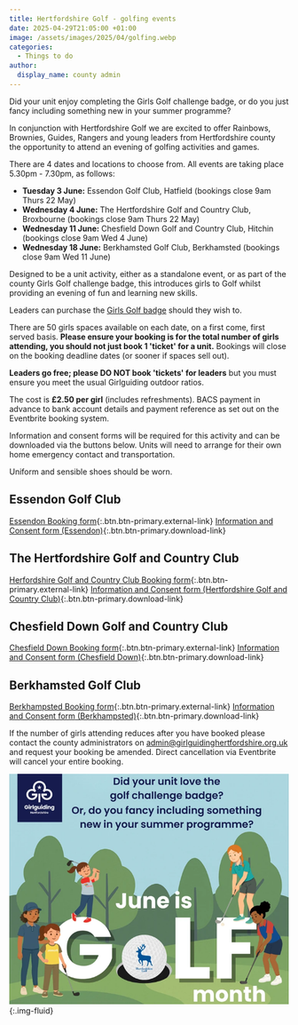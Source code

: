 ```yaml
---
title: Hertfordshire Golf - golfing events
date: 2025-04-29T21:05:00 +01:00
image: /assets/images/2025/04/golfing.webp
categories:
  - Things to do
author:
  display_name: county admin
---
```

Did your unit enjoy completing the Girls Golf challenge badge, or do you just fancy including something new in your summer programme?

In conjunction with Hertfordshire Golf we are excited to offer Rainbows, Brownies, Guides, Rangers and young leaders from Hertfordshire county the opportunity to attend an evening of golfing activities and games.

There are 4 dates and locations to choose from. All events are taking place 5.30pm - 7.30pm, as follows:

- **Tuesday 3 June:** Essendon Golf Club, Hatfield (bookings close 9am Thurs 22 May)
- **Wednesday 4 June:** The Hertfordshire Golf and Country Club, Broxbourne (bookings close 9am Thurs 22 May)
- **Wednesday 11 June:** Chesfield Down Golf and Country Club, Hitchin (bookings close 9am Wed 4 June)
- **Wednesday 18 June:** Berkhamsted Golf Club, Berkhamsted (bookings close 9am Wed 11 June)

Designed to be a unit activity, either as a standalone event, or as part of the county Girls Golf challenge badge, this introduces girls to Golf whilst providing an evening of fun and learning new skills.

Leaders can purchase the [Girls Golf badge](/get-involved/challenge-badges/#girls-golf-challenge-badge) should they wish to.

There are 50 girls spaces available on each date, on a first come, first served basis. **Please ensure your booking is for the total number of girls attending, you should not just book 1 'ticket' for a unit.** Bookings will close on the booking deadline dates (or sooner if spaces sell out).

**Leaders go free; please DO NOT book 'tickets' for leaders** but you must ensure you meet the usual Girlguiding outdoor ratios.

The cost is **£2.50 per girl** (includes refreshments). BACS payment in advance to bank account details and payment reference as set out on the Eventbrite booking system.

Information and consent forms will be required for this activity and can be downloaded via the buttons below. Units will need to arrange for their own home emergency contact and transportation.

Uniform and sensible shoes should be worn.

## Essendon Golf Club

[<span class="visually-hidden">Essendon </span>Booking form](https://www.eventbrite.co.uk/e/hertfordshire-golf-and-girlguiding-hertfordshire-golfing-event-tickets-1336576860369?aff=oddtdtcreator){:.btn.btn-primary.external-link} [Information and Consent form<span class="visually-hidden"> (Essendon)</span>](/assets/docs/2025/essendon-golf-info-and-consent-form.docx){:.btn.btn-primary.download-link}

## The Hertfordshire Golf and Country Club

[<span class="visually-hidden">Herfordshire Golf and Country Club </span>Booking form](https://www.eventbrite.co.uk/e/hertfordshire-golf-and-girlguiding-hertfordshire-golfing-event-tickets-1336624392539?aff=oddtdtcreator){:.btn.btn-primary.external-link} [Information and Consent form <span class="visually-hidden"> (Hertfordshire Golf and Country Club)</span>](/assets/docs/2025/hertfordshire-golf-info-and-consent-form.docx){:.btn.btn-primary.download-link}

## Chesfield Down Golf and Country Club

[<span class="visually-hidden">Chesfield Down </span>Booking form](https://www.eventbrite.co.uk/e/hertfordshire-golf-and-girlguiding-hertfordshire-golfing-event-tickets-1336627160819?aff=oddtdtcreator){:.btn.btn-primary.external-link} [Information and Consent form<span class="visually-hidden"> (Chesfield Down)</span>](/assets/docs/2025/chesfield-down-info-and-consent-form.docx){:.btn.btn-primary.download-link}

## Berkhamsted Golf Club

[<span class="visually-hidden">Berkhampsted </span>Booking form](https://www.eventbrite.co.uk/e/hertfordshire-golf-and-girlguiding-hertfordshire-golfing-event-tickets-1336632185849?aff=oddtdtcreator){:.btn.btn-primary.external-link} [Information and Consent form<span class="visually-hidden"> (Berkhampsted)</span>](/assets/docs/2025/berkhamsted-info-and-consent-form.docx){:.btn.btn-primary.download-link}

If the number of girls attending reduces after you have booked please contact the county administrators on <admin@girlguidinghertfordshire.org.uk> and request your booking be amended. Direct cancellation via Eventbrite will cancel your entire booking.

![Golf flyer](/assets/images/2025/04/golf-flyer.webp){:.img-fluid}

